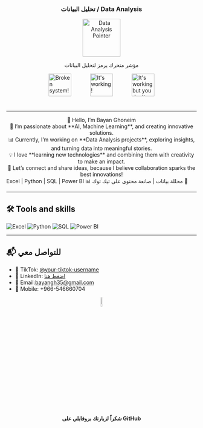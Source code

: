  <div align="center">
  <h3>تحليل البيانات / Data Analysis</h3>
  <img src="https://media.giphy.com/media/3o7TKtnuHOHHUjR38Y/giphy.gif" 
       alt="Data Analysis Pointer" width="100"/>
  <p>مؤشر متحرك يرمز لتحليل البيانات</p>
</div>
                       <div style="display: flex; justify-content: center; align-items: center; gap: 50px;">
                        <img src="https://raw.githubusercontent.com/Tarikul-Islam-Anik/Animated-Fluent-Emojis/master/Emojis/Smilies/Face%20with%20Spiral%20Eyes.png" width="60" height="60" alt="Broken system!"/>
                        <img src="https://raw.githubusercontent.com/Tarikul-Islam-Anik/Animated-Fluent-Emojis/master/Emojis/Smilies/Relieved%20Face.png" width="60" height="60" alt="It's working!"/>
                        <img src="https://raw.githubusercontent.com/Tarikul-Islam-Anik/Animated-Fluent-Emojis/master/Emojis/Smilies/Astonished%20Face.png" width="60" height="60" alt="It's working but you don't know how!"/>
    </div>


# 


</div>

---
<div align="center">
👋 Hello, I’m Bayan Ghoneim
<br>
🎨 I’m passionate about **AI, Machine Learning**, and creating innovative solutions.<br>
📊 Currently, I’m working on **Data Analysis projects**, exploring insights, and turning data into meaningful stories.<br>
💡 I love **learning new technologies** and combining them with creativity to make an impact.<br>
🤝 Let’s connect and share ideas, because I believe collaboration sparks the best innovations!<br>
</div>
  Excel | Python | SQL | Power BI            📊 محللة بيانات | صانعة محتوى على تيك توك 🎥

---

## 🛠️ Tools and skills

![Excel](https://img.shields.io/badge/Excel-217346?style=flat&logo=microsoft-excel&logoColor=white)
![Python](https://img.shields.io/badge/Python-FFD43B?style=flat&logo=python&logoColor=darkgreen)
![SQL](https://img.shields.io/badge/SQL-025E8C?style=flat&logo=database&logoColor=white)
![Power BI](https://img.shields.io/badge/PowerBI-F2C811?style=flat&logo=powerbi&logoColor=black)

---

## 📬 للتواصل معي
- 🎥 TikTok: [@your-tiktok-username](https://www.tiktok.com/@your-tiktok-username)  
- 💼 LinkedIn: [اضغط هنا](https://www.linkedin.com/in/bayanghunaim/)   
- 📧 Email:bayangh35@gmail.com
- 📱 Mobile: +966-546660704






<div align="center">
<img src="https://raw.githubusercontent.com/Tarikul-Islam-Anik/Animated-Fluent-Emojis/master/Emojis/Smilies/Sparkles.png" width="8%" />
<br><b>شكراً لزيارتك بروفايلي على GitHub</b 🚀
</div>

